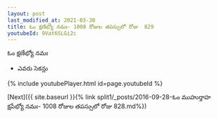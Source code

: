 ```yaml
---
layout: post
last_modified_at: 2021-03-30
title: ఓం క్షణేభ్యో నమః- 1008 రోజుల తపస్సులో రోజు  829
youtubeId: 9Vat6SLGi2c
---
```

 
 
 ఓం క్షణేభ్యో నమః  
 
 -  ఎవరు సెకన్లు 
 
  
 
  
 
 
 
 
 
 


{% include youtubePlayer.html id=page.youtubeId %}
 
[Next]({{ site.baseurl }}{% link  split1/_posts/2016-09-28-ఓం ముహుర్తాహ క్షపేభ్యో నమః- 1008 రోజుల తపస్సులో రోజు  828.md%})
 
